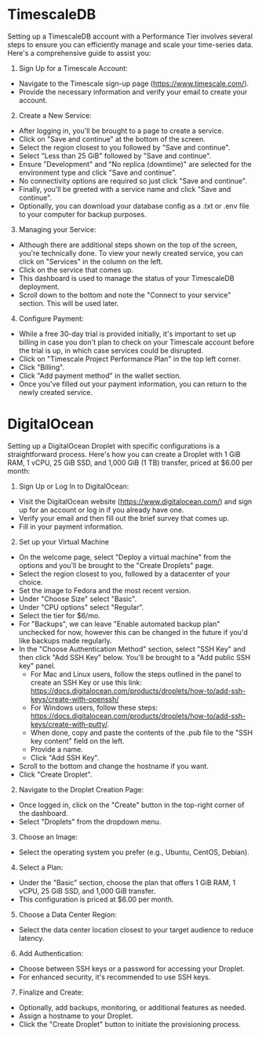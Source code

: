 # TimescaleDB
Setting up a TimescaleDB account with a Performance Tier involves several steps to ensure you can efficiently manage and scale your time-series data. Here's a comprehensive guide to assist you:
1. Sign Up for a Timescale Account:
 - Navigate to the Timescale sign-up page (https://www.timescale.com/).
 - Provide the necessary information and verify your email to create your account.
2. Create a New Service:
 - After logging in, you'll be brought to a page to create a service.
 - Click on "Save and continue" at the bottom of the screen.
 - Select the region closest to you followed by "Save and continue".
 - Select "Less than 25 GiB" followed by "Save and continue".
 - Ensure "Development" and "No replica (downtime)" are selected for the environment type and click "Save and continue".
 - No connectivity options are required so just click "Save and continue".
 - Finally, you'll be greeted with a service name and click "Save and continue".
 - Optionally, you can download your database config as a .txt or .env file to your computer for backup purposes.
3. Managing your Service:
 - Although there are additional steps shown on the top of the screen, you're technically done. To view your newly created service, you can click on "Services" in the column on the left.
 - Click on the service that comes up.
 - This dashboard is used to manage the status of your TimescaleDB deployment.
 - Scroll down to the bottom and note the "Connect to your service" section. This will be used later.
4. Configure Payment:
 - While a free 30-day trial is provided initially, it's important to set up billing in case you don't plan to check on your Timescale      account before the trial is up, in which case services could be disrupted.
 - Click on "Timescale Project Performance Plan" in the top left corner.
 - Click "Billing".
 - Click "Add payment method" in the wallet section.
 - Once you've filled out your payment information, you can return to the newly created service.
# DigitalOcean
Setting up a DigitalOcean Droplet with specific configurations is a straightforward process. Here's how you can create a Droplet with 1 GiB RAM, 1 vCPU, 25 GiB SSD, and 1,000 GiB (1 TB) transfer, priced at $6.00 per month:

1. Sign Up or Log In to DigitalOcean:
 - Visit the DigitalOcean website (https://www.digitalocean.com/) and sign up for an account or log in if you already have one.
 - Verify your email and then fill out the brief survey that comes up.
 - Fill in your payment information.
2. Set up your Virtual Machine
 - On the welcome page, select "Deploy a virtual machine" from the options and you'll be brought to the "Create Droplets" page.
 - Select the region closest to you, followed by a datacenter of your choice.
 - Set the image to Fedora and the most recent version.
 - Under "Choose Size" select "Basic".
 - Under "CPU options" select "Regular".
 - Select the tier for $6/mo.
 - For "Backups", we can leave "Enable automated backup plan" unchecked for now, however this can be changed in the future if you'd like    backups made regularly.
 - In the "Choose Authentication Method" section, select "SSH Key" and then click "Add SSH Key" below. You'll be brought to a "Add          public SSH key" panel.
   - For Mac and Linux users, follow the steps outlined in the panel to create an SSH Key or use this link:                                   https://docs.digitalocean.com/products/droplets/how-to/add-ssh-keys/create-with-openssh/
   - For Windows users, follow these steps: https://docs.digitalocean.com/products/droplets/how-to/add-ssh-keys/create-with-putty/.
   - When done, copy and paste the contents of the .pub file to the "SSH key content" field on the left.
   - Provide a name.
   - Click "Add SSH Key".
 - Scroll to the bottom and change the hostname if you want.
 - Click "Create Droplet".
2. Navigate to the Droplet Creation Page:
 - Once logged in, click on the "Create" button in the top-right corner of the dashboard.
 - Select "Droplets" from the dropdown menu.
3. Choose an Image:
 - Select the operating system you prefer (e.g., Ubuntu, CentOS, Debian).
4. Select a Plan:
 - Under the "Basic" section, choose the plan that offers 1 GiB RAM, 1 vCPU, 25 GiB SSD, and 1,000 GiB transfer.
 - This configuration is priced at $6.00 per month.
5. Choose a Data Center Region:
 - Select the data center location closest to your target audience to reduce latency.
6. Add Authentication:
 - Choose between SSH keys or a password for accessing your Droplet.
 - For enhanced security, it's recommended to use SSH keys.
7. Finalize and Create:
 - Optionally, add backups, monitoring, or additional features as needed.
 - Assign a hostname to your Droplet.
 - Click the "Create Droplet" button to initiate the provisioning process.
